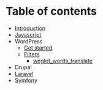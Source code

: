 # Table of contents

* [Introduction](README.md)
* [Javascript](javascript.md)
* WordPress
  * [Get started](wordpress/installation.md)
  * [Filters](wordpress/filters/README.md)
    * [weglot\_words\_translate](wordpress/filters/weglot_words_translate.md)
* Drupal
* [Laravel](laravel.md)
* [Symfony](symfony.md)


